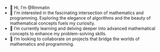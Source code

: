 - 👋 Hi, I’m @Rmmatin
- 👀 I'm interested in the fascinating intersection of mathematics and programming. Exploring the elegance of algorithms and the beauty of mathematical concepts fuels my curiosity.
- 🌱 I’m currently learning and delving deeper into advanced mathematical concepts to enhance my problem-solving skills. 
- 💞️ I’m looking to collaborate on projects that bridge the worlds of mathematics and programming. 
  

<!---
Rmmatin/Rmmatin is a ✨ special ✨ repository because its `README.md` (this file) appears on your GitHub profile.
You can click the Preview link to take a look at your changes.
--->

